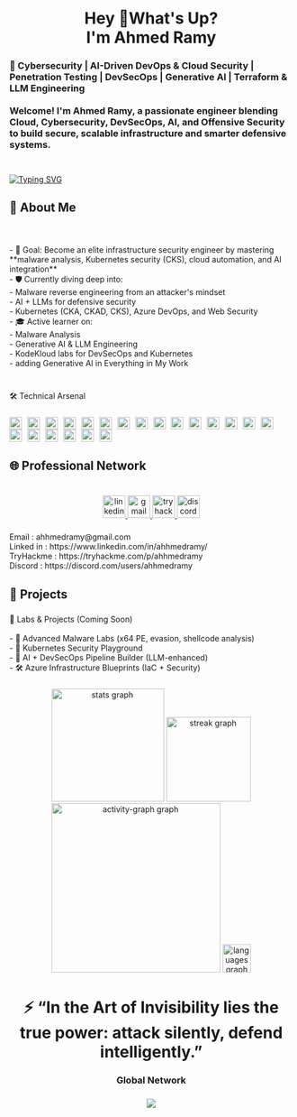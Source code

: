 <h1 align="center">Hey 👋What's Up?<br>I'm Ahmed Ramy</h1>

###

<h3 align="left"> 🧠 Cybersecurity | AI-Driven DevOps & Cloud Security | Penetration Testing | DevSecOps | Generative AI | Terraform & LLM Engineering<br><br>Welcome! I'm Ahmed Ramy, a passionate engineer blending Cloud, Cybersecurity, DevSecOps, AI, and Offensive Security to build secure, scalable infrastructure and smarter defensive systems.<br><br></h3>

###

[![Typing SVG](https://readme-typing-svg.demolab.com?font=Fira+Code&size=40&duration=10000&pause=1&color=C30707&center=true&vCenter=true&width=1000&height=90&lines=Cloud+%26+DevOps+Engineer;DevSecOps+%7C+Generative+AI;Malware+Analysis+%26+Web+Security)](https://git.io/typing-svg)

###

<h2 align="left">
 🧭 About Me</h2>

###

<br clear="both">

<p align="left">- 🎯 Goal: Become an elite infrastructure security engineer by mastering **malware analysis, Kubernetes security (CKS), cloud automation, and AI integration**<br>- 🛡 Currently diving deep into:<br>  - Malware reverse engineering from an attacker's mindset<br>  - AI + LLMs for defensive security<br>  - Kubernetes (CKA, CKAD, CKS), Azure DevOps, and Web Security<br>- 🎓 Active learner on:<br>  - Malware Analysis<br>  - Generative AI & LLM Engineering<br>  - KodeKloud labs for DevSecOps and Kubernetes <br>- adding Generative AI in Everything in My Work<br><br></p>

###

<p align="left">🛠️ Technical Arsenal</p>

###

<p align="left">
  <img src="https://cdn.jsdelivr.net/gh/devicons/devicon/icons/javascript/javascript-original.svg" height="22" alt="JavaScript" style="vertical-align:middle; margin-right:6px;" />
  <img src="https://cdn.jsdelivr.net/gh/devicons/devicon/icons/css3/css3-original.svg" height="22" alt="CSS3" style="vertical-align:middle; margin-right:6px;" />
  <img src="https://cdn.jsdelivr.net/gh/devicons/devicon/icons/html5/html5-original.svg" height="22" alt="HTML5" style="vertical-align:middle; margin-right:6px;" />
  <img src="https://cdn.jsdelivr.net/gh/devicons/devicon/icons/amazonwebservices/amazonwebservices-original-wordmark.svg" height="22" alt="AWS" style="vertical-align:middle; margin-right:6px;" />
  <img src="https://cdn.jsdelivr.net/gh/devicons/devicon/icons/azure/azure-original.svg" height="22" alt="Azure" style="vertical-align:middle; margin-right:6px;" />
  <img src="https://cdn.jsdelivr.net/gh/devicons/devicon/icons/googlecloud/googlecloud-original.svg" height="22" alt="GCP" style="vertical-align:middle; margin-right:6px;" />
  <img src="https://cdn.jsdelivr.net/gh/devicons/devicon/icons/vscode/vscode-original.svg" height="22" alt="VSCode" style="vertical-align:middle; margin-right:6px;" />
  <img src="https://cdn.jsdelivr.net/gh/devicons/devicon/icons/terraform/terraform-original.svg" height="22" alt="Terraform" style="vertical-align:middle; margin-right:6px;" />
  <img src="https://cdn.jsdelivr.net/gh/devicons/devicon/icons/kubernetes/kubernetes-plain.svg" height="22" alt="Kubernetes" style="vertical-align:middle; margin-right:6px;" />
  <img src="https://cdn.jsdelivr.net/gh/devicons/devicon/icons/docker/docker-original.svg" height="22" alt="Docker" style="vertical-align:middle; margin-right:6px;" />
  <img src="https://cdn.jsdelivr.net/gh/devicons/devicon/icons/ansible/ansible-original.svg" height="22" alt="Ansible" style="vertical-align:middle; margin-right:6px;" />
  <img src="https://cdn.jsdelivr.net/gh/devicons/devicon/icons/git/git-original.svg" height="22" alt="Git" style="vertical-align:middle; margin-right:6px;" />
  <img src="https://cdn.jsdelivr.net/gh/devicons/devicon/icons/apache/apache-original.svg" height="22" alt="Apache" style="vertical-align:middle; margin-right:6px;" />
  <img src="https://cdn.jsdelivr.net/gh/devicons/devicon/icons/bash/bash-original.svg" height="22" alt="Bash" style="vertical-align:middle; margin-right:6px;" />
  <img src="https://cdn.jsdelivr.net/gh/devicons/devicon/icons/debian/debian-original.svg" height="22" alt="Debian" style="vertical-align:middle; margin-right:6px;" />
  <img src="https://cdn.jsdelivr.net/gh/devicons/devicon/icons/linux/linux-original.svg" height="22" alt="Linux" style="vertical-align:middle; margin-right:6px;" />
  <img src="https://cdn.jsdelivr.net/gh/devicons/devicon/icons/redhat/redhat-original.svg" height="22" alt="RedHat" style="vertical-align:middle; margin-right:6px;" />
  <img src="https://cdn.jsdelivr.net/gh/devicons/devicon/icons/anaconda/anaconda-original-wordmark.svg" height="22" alt="Anaconda" style="vertical-align:middle; margin-right:6px;" />
  <img src="https://cdn.jsdelivr.net/gh/devicons/devicon/icons/tensorflow/tensorflow-original.svg" height="22" alt="TensorFlow" style="vertical-align:middle; margin-right:6px;" />
  <img src="https://cdn.jsdelivr.net/gh/devicons/devicon/icons/pytorch/pytorch-plain-wordmark.svg" height="22" alt="PyTorch" style="vertical-align:middle; margin-right:6px;" />
  <img src="https://cdn.jsdelivr.net/gh/devicons/devicon/icons/python/python-original.svg" height="22" alt="Python" style="vertical-align:middle; margin-right:6px;" />
</p>


###

<h2 align="left">🌐 Professional Network</h2>

###

<br clear="both">

<div align="center">
  <a href="https://www.linkedin.com/in/ahhmedramy/" target="_blank">
    <img src="https://img.shields.io/static/v1?message=LinkedIn&logo=linkedin&label=&color=0077B5&logoColor=white&labelColor=&style=for-the-badge" height="40" alt="linkedin logo"  />
  </a>
  <a href="<a href="mailto:ahhmedramy@gmail.com" target="_blank">
    <img src="https://img.shields.io/static/v1?message=Gmail&logo=gmail&label=&color=D14836&logoColor=white&labelColor=&style=for-the-badge" height="40" alt="gmail logo"  />
  </a>
  <a href="https://tryhackme.com/p/ahhmedramy" target="_blank">
    <img src="https://img.shields.io/static/v1?message=TryHackMe&logo=tryhackme&label=&color=88cc14&logoColor=Red&labelColor=&style=for-the-badge" height="40" alt="tryhackme logo"  />
  </a>
  <a href="<a href="https://discord.com/users/ahhmedramy"" target="_blank">
    <img src="https://img.shields.io/static/v1?message=Discord&logo=discord&label=&color=7289DA&logoColor=white&labelColor=&style=for-the-badge" height="40" alt="discord logo"  />
  </a>
</div>

###

<p align="left"> Email : ahhmedramy@gmail.com<br>Linked in : https://www.linkedin.com/in/ahhmedramy/<br>TryHackme : https://tryhackme.com/p/ahhmedramy<br>Discord : https://discord.com/users/ahhmedramy</p>

###



###

<h2 align="left">🚀 Projects</h2>

###

<p align="left">
 🔬 Labs & Projects (Coming Soon)<br><br>- 🧪 Advanced Malware Labs (x64 PE, evasion, shellcode analysis)<br>- 🔐 Kubernetes Security Playground<br>- 🤖 AI + DevSecOps Pipeline Builder (LLM-enhanced)<br>- 🛠️ Azure Infrastructure Blueprints (IaC + Security)</p>

###



###

<div align="center">
  <img src="https://github-readme-stats.vercel.app/api?username=ahhmedramy&hide_title=true&hide_rank=true&show_icons=true&include_all_commits=true&count_private=true&disable_animations=true&theme=highcontrast&locale=en&hide_border=true&order=1" height="200" alt="stats graph"  />
  <img src="https://streak-stats.demolab.com?user=ahhmedramy&locale=en&mode=daily&theme=highcontrast&hide_border=true&border_radius=20&order=3" height="150" alt="streak graph"  />
  <img src="https://github-readme-activity-graph.vercel.app/graph?username=ahhmedramy&radius=16&theme=high-contrast&area=false&order=5&hide_border=true&hide_title=true" height="300" alt="activity-graph graph"  />
  <img src="https://github-readme-stats.vercel.app/api/top-langs?username=ahhmedramy&locale=en&hide_title=true&layout=compact&card_width=320&langs_count=5&theme=highcontrast&hide_border=true&order=2" height="50" alt="languages graph"  />
</div>

###

<h1 align="center">⚡ “In the Art of Invisibility lies the true power: attack silently, defend intelligently.”</h1>

###

<h3 align="center">Global Network</h3>

###

<div align="center">
  <img src="https://profile-counter.glitch.me/ahhmedramy/count.svg?"  />
</div>

###
